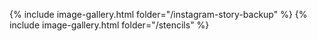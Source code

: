 {% include image-gallery.html folder="/instagram-story-backup" %}
{% include image-gallery.html folder="/stencils" %}
